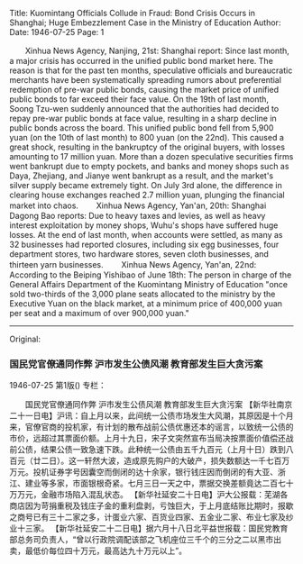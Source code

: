 Title: Kuomintang Officials Collude in Fraud: Bond Crisis Occurs in Shanghai; Huge Embezzlement Case in the Ministry of Education
Author:
Date: 1946-07-25
Page: 1

　　Xinhua News Agency, Nanjing, 21st: Shanghai report: Since last month, a major crisis has occurred in the unified public bond market here. The reason is that for the past ten months, speculative officials and bureaucratic merchants have been systematically spreading rumors about preferential redemption of pre-war public bonds, causing the market price of unified public bonds to far exceed their face value. On the 19th of last month, Soong Tzu-wen suddenly announced that the authorities had decided to repay pre-war public bonds at face value, resulting in a sharp decline in public bonds across the board. This unified public bond fell from 5,900 yuan (on the 10th of last month) to 800 yuan (on the 22nd). This caused a great shock, resulting in the bankruptcy of the original buyers, with losses amounting to 17 million yuan. More than a dozen speculative securities firms went bankrupt due to empty pockets, and banks and money shops such as Daya, Zhejiang, and Jianye went bankrupt as a result, and the market's silver supply became extremely tight. On July 3rd alone, the difference in clearing house exchanges reached 2.7 million yuan, plunging the financial market into chaos.
　　Xinhua News Agency, Yan'an, 20th: Shanghai Dagong Bao reports: Due to heavy taxes and levies, as well as heavy interest exploitation by money shops, Wuhu's shops have suffered huge losses. At the end of last month, when accounts were settled, as many as 32 businesses had reported closures, including six egg businesses, four department stores, two hardware stores, seven cloth businesses, and thirteen yarn businesses.
　　Xinhua News Agency, Yan'an, 22nd: According to the Beiping Yishibao of June 18th: The person in charge of the General Affairs Department of the Kuomintang Ministry of Education "once sold two-thirds of the 3,000 plane seats allocated to the ministry by the Executive Yuan on the black market, at a minimum price of 400,000 yuan per seat and a maximum of over 900,000 yuan."



<hr /> 

Original: 


### 国民党官僚通同作弊  沪市发生公债风潮  教育部发生巨大贪污案

1946-07-25
第1版()
专栏：

　　国民党官僚通同作弊
    沪市发生公债风潮
    教育部发生巨大贪污案
    【新华社南京二十一日电】沪讯：自上月以来，此间统一公债市场发生大风潮，其原因是十个月来，官僚官商的投机家，有计划的散布战前公债优惠还本的谣言，以致统一公债的市价，远超过其票面价额。上月十九日，宋子文突然宣布当局决按票面价值偿还战前公债，结果公债一致急速下跌。此种统一公债由五千九百元（上月十日）跌到八百元（廿二日）。这一轩然大波，造成原先购户的大破产，损失数额达一千七百万万元。投机证券字号因囊空而倒闭的达十余家，银行钱庄因而倒闭的有大亚、浙江、建业等多家，市面银根奇紧。七月三日一天之中，票据交换差额竟达二百七十万万元，金融市场陷入混乱状态。
    【新华社延安二十日电】沪大公报载：芜湖各商店因为苛捐重税及钱庄子金的重利盘剥，亏蚀巨大，于上月底结账比期时，报歇之商号已有三十二家之多，计蛋业六家、百货业四家、五金业二家、布业七家及纱业十三家。
    【新华社延安二十二日电】据六月十八日北平益世报载：国民党教育部总务司负责人，“曾以行政院调配该部之飞机座位三千个的三分之二以黑市出卖，最低价每位四十万元，最高达九十万元以上”。
